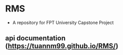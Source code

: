 # RMS
- A repository for FPT University Capstone Project

## api documentation (https://tuannm99.github.io/RMS/)
